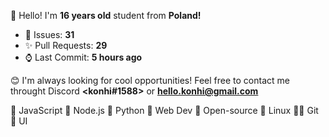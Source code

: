 
👋 Hello! I'm <b>16 years old</b> student from <b>Poland!</b>

- 🔮 Issues: **31**
- ✨ Pull Requests: **29**
- ⌚ Last Commit: **5 hours ago**

😊 I'm always looking for cool opportunities! Feel free to contact me throught Discord <b><konhi#1588></b> or <b>hello.konhi@gmail.com</b>

💛 JavaScript   💚 Node.js   💙 Python   🧡 Web Dev   💖 Open-source   🐧 Linux   🐱‍💻 Git   🎨 UI
